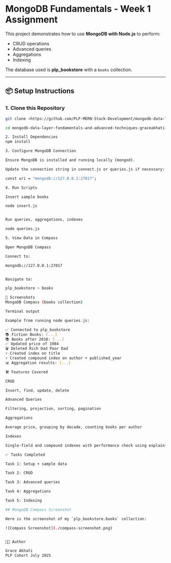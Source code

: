 
# MongoDB Fundamentals - Week 1 Assignment

This project demonstrates how to use **MongoDB with Node.js** to perform:
- CRUD operations
- Advanced queries
- Aggregations
- Indexing

The database used is **plp_bookstore** with a `books` collection.

---

## 📦 Setup Instructions

### 1. Clone this Repository
```bash
git clone <https://github.com/PLP-MERN-Stack-Development/mongodb-data-layer-fundamentals-and-advanced-techniques-graceakhati-dev.git>

cd mongodb-data-layer-fundamentals-and-advanced-techniques-graceakhati-dev

2. Install Dependencies
npm install

3. Configure MongoDB Connection

Ensure MongoDB is installed and running locally (mongod).

Update the connection string in connect.js or queries.js if necessary:

const uri = "mongodb://127.0.0.1:27017";

4. Run Scripts

Insert sample books

node insert.js


Run queries, aggregations, indexes

node queries.js

5. View Data in Compass

Open MongoDB Compass

Connect to:

mongodb://127.0.0.1:27017


Navigate to:

plp_bookstore > books

📸 Screenshots
MongoDB Compass (books collection)

Terminal output

Example from running node queries.js:

✅ Connected to plp_bookstore
📚 Fiction Books: [...]
📚 Books after 2010: [...]
✅ Updated price of 1984
🗑️ Deleted Rich Dad Poor Dad
⚡ Created index on title
⚡ Created compound index on author + published_year
📊 Aggregation results: [...]

🛠 Features Covered

CRUD

Insert, find, update, delete

Advanced Queries

Filtering, projection, sorting, pagination

Aggregations

Average price, grouping by decade, counting books per author

Indexes

Single-field and compound indexes with performance check using explain()

✅ Tasks Completed

Task 1: Setup + sample data

Task 2: CRUD

Task 3: Advanced queries

Task 4: Aggregations

Task 5: Indexing

## MongoDB Compass Screenshot

Here is the screenshot of my `plp_bookstore.books` collection:

![Compass Screenshot](./compass-screenshot.png)


👩‍💻 Author

Grace Akhati
PLP Cohort July 2025
